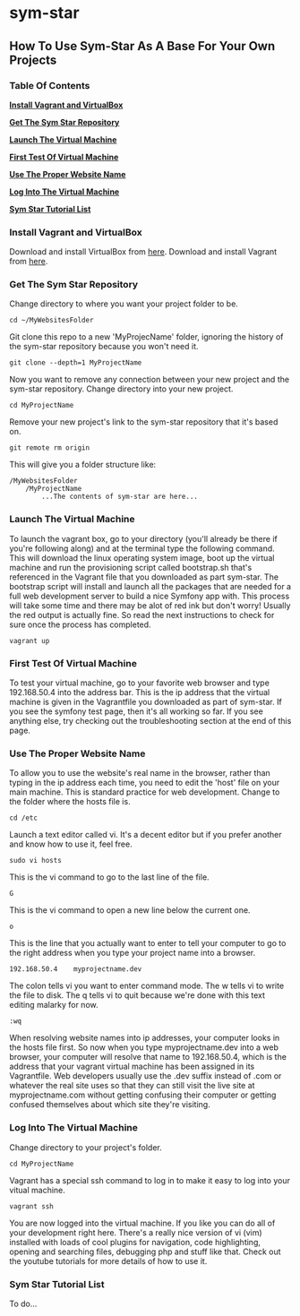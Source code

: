 # sym-star

## How To Use Sym-Star As A Base For Your Own Projects

### Table Of Contents
**[Install Vagrant and VirtualBox](#install-vagrant-and-virtualbox)**

**[Get The Sym Star Repository](#get-the-sym-star-repository)**

**[Launch The Virtual Machine](#launch-the-virtual-machine)**

**[First Test Of Virtual Machine](#first-test-of-virtual-machine)**

**[Use The Proper Website Name](#use-the-proper-website-name)**

**[Log Into The Virtual Machine](#log-into-the-virtual-machine)**

**[Sym Star Tutorial List](#sym-star-tutorial-list)**

### Install Vagrant and VirtualBox
Download and install VirtualBox from [here](https://www.virtualbox.org/).
Download and install Vagrant from [here](https://www.vagrantup.com/).

### Get The Sym Star Repository
Change directory to where you want your project folder to be.
```
cd ~/MyWebsitesFolder
```
Git clone this repo to a new 'MyProjecName' folder, ignoring the history of the sym-star repository because you won't need it.
```
git clone --depth=1 MyProjectName
```
Now you want to remove any connection between your new project and the sym-star repository.
Change directory into your new project.
```
cd MyProjectName
```
Remove your new project's link to the sym-star repository that it's based on.
```
git remote rm origin
```

This will give you a folder structure like:
```
/MyWebsitesFolder
    /MyProjectName
        ...The contents of sym-star are here...
```

### Launch The Virtual Machine
To launch the vagrant box, go to your directory (you'll already be there if you're following along) and at the terminal type the following command. This will download the linux operating system image, boot up the virtual machine and run the provisioning script called bootstrap.sh that's referenced in the Vagrant file that you downloaded as part sym-star. The bootstrap script will install and launch all the packages that are needed for a full web development server to build a nice Symfony app with. This process will take some time and there may be alot of red ink but don't worry! Usually the red output is actually fine. So read the next instructions to check for sure once the process has completed.
```
vagrant up
```

### First Test Of Virtual Machine
To test your virtual machine, go to your favorite web browser and type 192.168.50.4 into the address bar. This is the ip address that the virtual machine is given in the Vagrantfile you downloaded as part of sym-star. If you see the symfony test page, then it's all working so far. If you see anything else, try checking out the troubleshooting section at the end of this page.

### Use The Proper Website Name
To allow you to use the website's real name in the browser, rather than typing in the ip address each time, you need to edit the 'host' file on your main machine. This is standard practice for web development.
Change to the folder where the hosts file is.
```
cd /etc
```
Launch a text editor called vi. It's a decent editor but if you prefer another and know how to use it, feel free.
```
sudo vi hosts
```
This is the vi command to go to the last line of the file.
```
G
```
This is the vi command to open a new line below the current one.
```
o
```
This is the line that you actually want to enter to tell your computer to go to the right address when you type your project name into a browser.
```
192.168.50.4    myprojectname.dev
```
The colon tells vi you want to enter command mode. The w tells vi to write the file to disk. The q tells vi to quit because we're done with this text editing malarky for now.
```
:wq
```
When resolving website names into ip addresses, your computer looks in the hosts file first. So now when you type myprojectname.dev into a web browser, your computer will resolve that name to 192.168.50.4, which is the address that your vagrant virtual machine has been assigned in its Vagrantfile. Web developers usually use the .dev suffix instead of .com or whatever the real site uses so that they can still visit the live site at myprojectname.com without getting confusing their computer or getting confused themselves about which site they're visiting.


### Log Into The Virtual Machine
Change directory to your project's folder.
```
cd MyProjectName
```
Vagrant has a special ssh command to log in to make it easy to log into your vitual machine.
```
vagrant ssh
```
You are now logged into the virtual machine. If you like you can do all of your development right here. There's a really nice version of vi (vim) installed with loads of cool plugins for navigation, code highlighting, opening and searching files, debugging php and stuff like that. Check out the youtube tutorials for more details of how to use it.

### Sym Star Tutorial List
To do...
